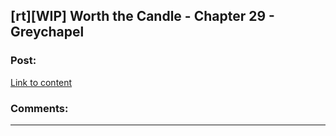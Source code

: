 ## [rt][WIP] Worth the Candle - Chapter 29 - Greychapel

### Post:

[Link to content]()

### Comments:

---

